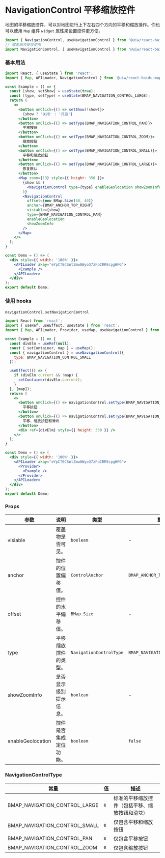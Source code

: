 NavigationControl 平移缩放控件
===

地图的平移缩放控件，可以对地图进行上下左右四个方向的平移和缩放操作。你也可以使用 `Map` 组件 `widget` 属性来设置控件更方便。

```jsx
import { NavigationControl, useNavigationControl } from '@uiw/react-baidu-map';
// 或者单独安装使用
import NavigationControl, { useNavigationControl } from '@uiw/react-baidu-map-navigation-control';
```

### 基本用法

```jsx mdx:preview
import React, { useState } from 'react';
import { Map, APILoader, NavigationControl } from '@uiw/react-baidu-map';

const Example = () => {
  const [show, setShow] = useState(true);
  const [type, setType] = useState(BMAP_NAVIGATION_CONTROL_LARGE);
  return (
    <>
      <button onClick={() => setShow(!show)}>
        {show ? '关闭' : '开启'}
      </button>
      <button onClick={() => setType(BMAP_NAVIGATION_CONTROL_PAN)}>
        平移按钮
      </button>
      <button onClick={() => setType(BMAP_NAVIGATION_CONTROL_ZOOM)}>
        缩放按钮
      </button>
      <button onClick={() => setType(BMAP_NAVIGATION_CONTROL_SMALL)}>
        平移和缩放按钮
      </button>
      <button onClick={() => setType(BMAP_NAVIGATION_CONTROL_LARGE)}>
        恢复默认
      </button>
      <Map zoom={13} style={{ height: 350 }}>
        {show && (
          <NavigationControl type={type} enableGeolocation showZoomInfo />
        )}
        <NavigationControl
          offset={new BMap.Size(40, 40)}
          anchor={BMAP_ANCHOR_TOP_RIGHT}
          visiable={show} 
          type={BMAP_NAVIGATION_CONTROL_PAN}
          enableGeolocation
          showZoomInfo
        />
      </Map>
    </>
  );
}

const Demo = () => (
  <div style={{ width: '100%' }}>
    <APILoader akay="eYpCTECSntZmw0WyoQ7zFpCRR9cpgHFG">
      <Example />
    </APILoader>
  </div>
);
export default Demo;
```

### 使用 hooks

`navigationControl`, `setNavigationControl`

```jsx mdx:preview
import React from 'react';
import { useRef, useEffect, useState } from 'react';
import { Map, APILoader, Provider, useMap, useNavigationControl } from '@uiw/react-baidu-map';

const Example = () => {
  const divElm = useRef(null);
  const { setContainer, map } = useMap();
  const { navigationControl } = useNavigationControl({
    type: BMAP_NAVIGATION_CONTROL_SMALL
  });

  useEffect(() => {
    if (divElm.current && !map) {
      setContainer(divElm.current);
    }
  }, [map]);
  return (
    <>
      <button onClick={() => navigationControl.setType(BMAP_NAVIGATION_CONTROL_PAN)}>
        平移按钮
      </button>
      <button onClick={() => navigationControl.setType(BMAP_NAVIGATION_CONTROL_LARGE)}>
        平移、缩放按钮和滑块
      </button>
      <div ref={divElm} style={{ height: 350 }} />
    </>
  );
}

const Demo = () => (
  <div style={{ width: '100%' }}>
    <APILoader akay="eYpCTECSntZmw0WyoQ7zFpCRR9cpgHFG">
      <Provider>
        <Example />
      </Provider>
    </APILoader>
  </div>
);
export default Demo;
```

### Props

| 参数 | 说明 | 类型 | 默认值 |
| ----- | ----- | ----- | ----- |
| visiable | 覆盖物是否可见。 | `boolean` | - |
| anchor | 控件的位置偏移值。| `ControlAnchor` | `BMAP_ANCHOR_TOP_RIGHT` |
| offset | 控件的水平偏移值。 | `BMap.Size` | - |
| type | 平移缩放控件的类型。 | `NavigationControlType` | `BMAP_NAVIGATION_CONTROL_LARGE` |
| showZoomInfo | 是否显示级别提示信息。 | `boolean` | - |
| enableGeolocation | 控件是否集成定位功能。 | `boolean` | `false` |

### NavigationControlType

| 常量 | 值 | 描述 |
| ----- | ----- | ----- |
| BMAP_NAVIGATION_CONTROL_LARGE | `0` | 标准的平移缩放控件（包括平移、缩放按钮和滑块） |
| BMAP_NAVIGATION_CONTROL_SMALL | `0` | 仅包含平移和缩放按钮 |
| BMAP_NAVIGATION_CONTROL_PAN | `0` | 仅包含平移按钮 |
| BMAP_NAVIGATION_CONTROL_ZOOM | `0` | 仅包含缩放按钮 |